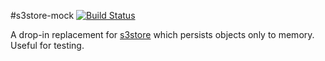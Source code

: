 #s3store-mock
[![Build Status](https://travis-ci.org/mirkokiefer/s3store-mock.png?branch=master)](https://travis-ci.org/mirkokiefer/s3store-mock)

A drop-in replacement for [s3store](https://github.com/mirkokiefer/s3store) which persists objects only to memory.
Useful for testing.
